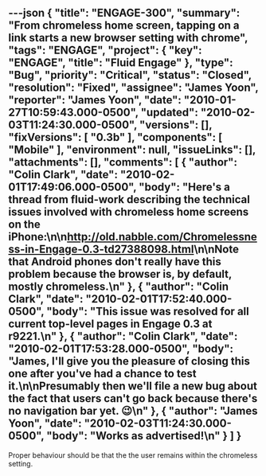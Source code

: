 ---json
{
  "title": "ENGAGE-300",
  "summary": "From chromeless home screen, tapping on a link starts a new browser setting with chrome",
  "tags": "ENGAGE",
  "project": {
    "key": "ENGAGE",
    "title": "Fluid Engage"
  },
  "type": "Bug",
  "priority": "Critical",
  "status": "Closed",
  "resolution": "Fixed",
  "assignee": "James Yoon",
  "reporter": "James Yoon",
  "date": "2010-01-27T10:59:43.000-0500",
  "updated": "2010-02-03T11:24:30.000-0500",
  "versions": [],
  "fixVersions": [
    "0.3b"
  ],
  "components": [
    "Mobile"
  ],
  "environment": null,
  "issueLinks": [],
  "attachments": [],
  "comments": [
    {
      "author": "Colin Clark",
      "date": "2010-02-01T17:49:06.000-0500",
      "body": "Here's a thread from fluid-work describing the technical issues involved with chromeless home screens on the iPhone:\n\n<http://old.nabble.com/Chromelessness-in-Engage-0.3-td27388098.html>\n\nNote that Android phones don't really have this problem because the browser is, by default, mostly chromeless.\n"
    },
    {
      "author": "Colin Clark",
      "date": "2010-02-01T17:52:40.000-0500",
      "body": "This issue was resolved for all current top-level pages in Engage 0.3 at r9221.\n"
    },
    {
      "author": "Colin Clark",
      "date": "2010-02-01T17:53:28.000-0500",
      "body": "James, I'll give you the pleasure of closing this one after you've had a chance to test it.\n\nPresumably then we'll file a new bug about the fact that users can't go back because there's no navigation bar yet. 😉\n"
    },
    {
      "author": "James Yoon",
      "date": "2010-02-03T11:24:30.000-0500",
      "body": "Works as advertised!\n"
    }
  ]
}
---
Proper behaviour should be that the the user remains within the chromeless setting.

        